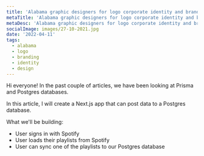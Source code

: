 ```yaml
---
title: 'Alabama graphic designers for logo corporate identity and branding'
metaTitle: 'Alabama graphic designers for logo corporate identity and branding'
metaDesc: 'Alabama graphic designers for logo corporate identity and branding'
socialImage: images/27-10-2021.jpg
date: '2022-04-11'
tags:
  - alabama
  - logo
  - branding
  - identity
  - design
---
```


Hi everyone! In the past couple of articles, we have been looking at Prisma and Postgres databases.

In this article, I will create a Next.js app that can post data to a Postgres database.

What we'll be building:

- User signs in with Spotify
- User loads their playlists from Spotify
- User can sync one of the playlists to our Postgres database
